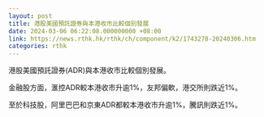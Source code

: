 ```yaml
---
layout: post
title: 港股美國預託證券與本港收市比較個別發展
date: 2024-03-06 06:22:08.000000000 +08:00
link: https://news.rthk.hk/rthk/ch/component/k2/1743278-20240306.htm
categories: rthk
---
```


港股美國預託證券(ADR)與本港收市比較個別發展。

金融股方面，滙控ADR較本港收市升逾1%，友邦偏軟，港交所則跌近1%。

至於科技股，阿里巴巴和京東ADR都較本港收市升逾1%，騰訊則跌近1%。
